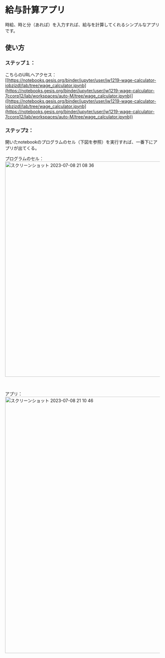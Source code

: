 # 給与計算アプリ

時給、時と分（あれば）を入力すれば、給与を計算してくれるシンプルなアプリです。

## 使い方

### ステップ１：

こちらのURLへアクセス：  
[[https://notebooks.gesis.org/binder/jupyter/user/jw1219-wage-calculator-iobzjzdl/lab/tree/wage_calculator.ipynb](https://notebooks.gesis.org/binder/jupyter/user/jw1219-wage-calculator-7ccorp12/lab/workspaces/auto-M/tree/wage_calculator.ipynb)]([https://notebooks.gesis.org/binder/jupyter/user/jw1219-wage-calculator-iobzjzdl/lab/tree/wage_calculator.ipynb](https://notebooks.gesis.org/binder/jupyter/user/jw1219-wage-calculator-7ccorp12/lab/workspaces/auto-M/tree/wage_calculator.ipynb))

### ステップ2：

開いたnotebookのプログラムのセル（下図を参照）を実行すれば、一番下にアプリが出てくる。

プログラムのセル：  
<img width="701" alt="スクリーンショット 2023-07-08 21 08 36" src="https://github.com/jw1219/wage-calculator/assets/121003840/47fc75c1-83e7-4b5a-9d6c-7fc91eda0873">

<br>

アプリ：  
<img width="835" alt="スクリーンショット 2023-07-08 21 10 46" src="https://github.com/jw1219/wage-calculator/assets/121003840/5ace6441-1522-46db-8be7-ba76c678356f">

